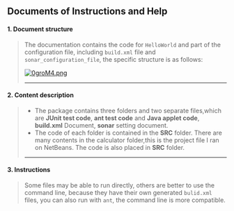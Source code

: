 ## Documents of Instructions and Help 

#### 1. Document structure
>The documentation contains the code for ```HelloWorld``` and part of the configuration file, including ```build.xml``` file and ```sonar_configuration_file```,
>the specific structure is as follows:
>
>[![0groM4.png](https://s1.ax1x.com/2020/10/11/0groM4.png)](https://imgchr.com/i/0groM4)
>
>***

#### 2. Content description

> * The package contains three folders and two separate files,which are **JUnit test code**, **ant test code** and **Java applet code**, **build.xml** Document, **sonar** setting document.
> * The code of each folder is contained in the **SRC** folder. There are many contents in the calculator folder,this is the project file I ran on NetBeans. The code is also placed in **SRC** folder.
> ***

#### 3. Instructions
> Some files may be able to run directly, others are better to use the command line, because they have their own generated ```bulid.xml``` files, you can also run with ```ant```,  the command line is more compatible.